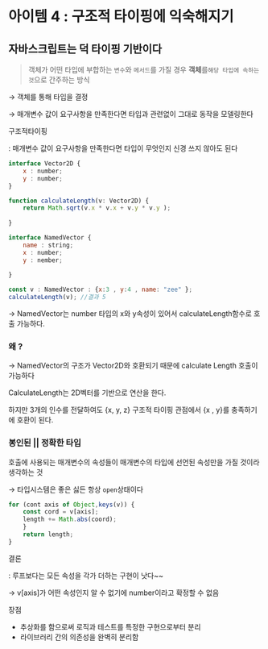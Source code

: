 # 아이템 4 : 구조적 타이핑에 익숙해지기

## 자바스크립트는 덕 타이핑 기반이다

> 객체가 어떤 타입에 부합하는 `변수`와 `메서드`를 가질 경우 **객체**를`해당 타입에 속하는 것`으로 간주하는 방식
> 

→ 객체를 통해 타입을 결정

→ 매개변수 값이 요구사항을 만족한다면 타입과 관련없이 그대로 동작을 모델링한다 

구조적타이핑

: 매개변수 값이 요구사항을 만족한다면 타입이 무엇인지 신경 쓰지 않아도 된다 

```jsx
interface Vector2D {
	x : number;
	y : number;
}

function calculateLength(v: Vector2D) {
	return Math.sqrt(v.x * v.x + v.y * v.y );
	
}

interface NamedVector {
	name : string;
	x : number;
	y : nember;
	
}

const v : NamedVector : {x:3 , y:4 , name: "zee" };
calculateLength(v); //결과 5
```

→ NamedVector는 number 타입의 x와 y속성이 있어서 calculateLength함수로 호출 가능하다. 

### 왜 ?

 → NamedVector의 구조가 Vector2D와 호환되기 때문에 calculate Length 호출이 가능하다 

CalculateLength는 2D벡터를 기반으로 연산을 한다. 

하지만 3개의 인수를 전달하여도 {x, y, z} 구조적 타이핑 관점에서 {x , y}를 충족하기에 호환이 된다. 

### 봉인된 || 정확한 타입

호출에 사용되는 매개변수의 속성들이 매개변수의 타입에 선언된 속성만을 가질 것이라 생각하는 것 

→ 타입시스템은 좋은 싫든 항상 `open`상태이다 

```jsx
for (cont axis of Object,keys(v)) {
	const cord = v[axis];
	length += Math.abs(coord);
	}
	return length;
}
```

결론

: 루프보다는 모든 속성을 각가 더하는 구현이 낫다~~ 

→ v[axis]가 어떤 속성인지 알 수 없기에 number이라고 확정할 수 없음 

장점 

- 추상화를 함으로써 로직과 테스트를 특정한 구현으로부터 분리
- 라이브러리 간의 의존성을 완벽히 분리함